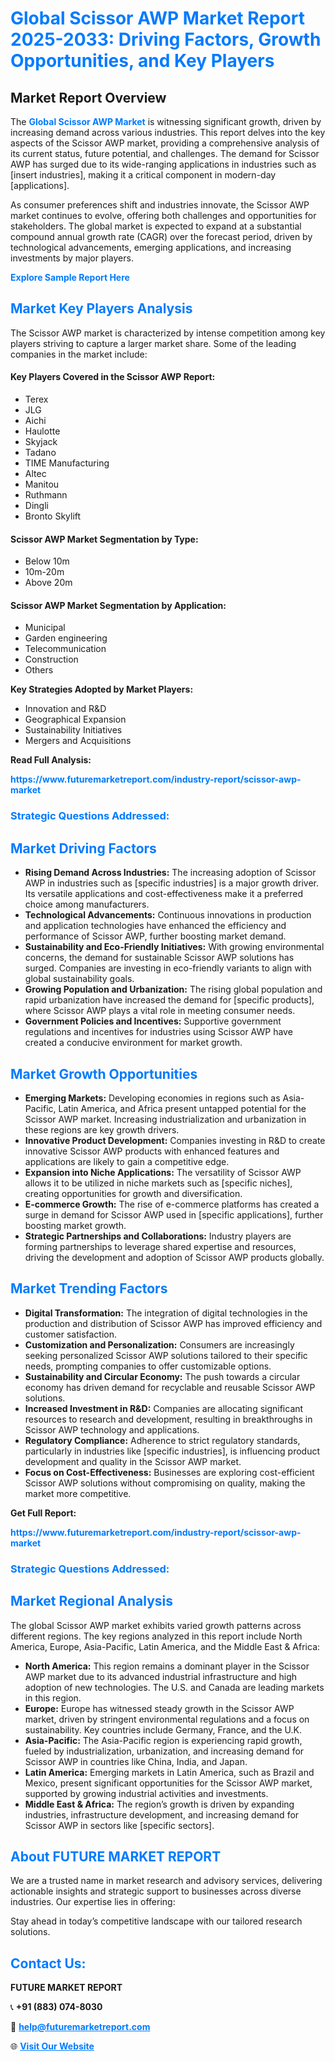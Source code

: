 <h1 style="color: #007BFF;">Global Scissor AWP Market Report 2025-2033: Driving Factors, Growth Opportunities, and Key Players</h1>

<section id="overview">
<h2>Market Report Overview</h2>
<p>The <a href="https://www.futuremarketreport.com/industry-report/scissor-awp-market" style="color: #007BFF; text-decoration: none;"><strong>Global Scissor AWP Market</strong></a> is witnessing significant growth, driven by increasing demand across various industries. This report delves into the key aspects of the Scissor AWP market, providing a comprehensive analysis of its current status, future potential, and challenges. The demand for Scissor AWP has surged due to its wide-ranging applications in industries such as [insert industries], making it a critical component in modern-day [applications].</p>
<p>As consumer preferences shift and industries innovate, the Scissor AWP market continues to evolve, offering both challenges and opportunities for stakeholders. The global market is expected to expand at a substantial compound annual growth rate (CAGR) over the forecast period, driven by technological advancements, emerging applications, and increasing investments by major players.</p>
</section>

<section id="overview">
<p><a href="https://www.futuremarketreport.com/request-sample/reportId=40529" style="color: #007BFF; text-decoration: none;"><strong>Explore Sample Report Here</strong></a></p>
</section>

<section id="key-players">
<h2 style="color: #007BFF;">Market Key Players Analysis</h2>
<p>The Scissor AWP market is characterized by intense competition among key players striving to capture a larger market share. Some of the leading companies in the market include:</p>
<h4>Key Players Covered in the Scissor AWP Report:</h4>
<ul><li>Terex</li><li>JLG</li><li>Aichi</li><li>Haulotte</li><li>Skyjack</li><li>Tadano</li><li>TIME Manufacturing</li><li>Altec</li><li>Manitou</li><li>Ruthmann</li><li>Dingli</li><li>Bronto Skylift</li></ul>
<h4>Scissor AWP Market Segmentation by Type:</h4>
<ul><li>Below 10m</li><li>10m-20m</li><li>Above 20m</li></ul>

<h4>Scissor AWP Market Segmentation by Application:</h4>
<ul><li>Municipal</li><li>Garden engineering</li><li>Telecommunication</li><li>Construction</li><li>Others</li></ul>
<p><strong>Key Strategies Adopted by Market Players:</strong></p>
<ul>
<li>Innovation and R&D</li>
<li>Geographical Expansion</li>
<li>Sustainability Initiatives</li>
<li>Mergers and Acquisitions</li>
</ul>
</section>

<section>
<p><strong>Read Full Analysis: </strong></p><a href="https://www.futuremarketreport.com/industry-report/scissor-awp-market" style="color: #007BFF; text-decoration: none;"><strong>https://www.futuremarketreport.com/industry-report/scissor-awp-market</strong></a>
<h3 style="color: #007BFF;">Strategic Questions Addressed:</h3>
</section>

<section id="driving-factors">
<h2 style="color: #007BFF;">Market Driving Factors</h2>
<ul>
<li><strong>Rising Demand Across Industries:</strong> The increasing adoption of Scissor AWP in industries such as [specific industries] is a major growth driver. Its versatile applications and cost-effectiveness make it a preferred choice among manufacturers.</li>
<li><strong>Technological Advancements:</strong> Continuous innovations in production and application technologies have enhanced the efficiency and performance of Scissor AWP, further boosting market demand.</li>
<li><strong>Sustainability and Eco-Friendly Initiatives:</strong> With growing environmental concerns, the demand for sustainable Scissor AWP solutions has surged. Companies are investing in eco-friendly variants to align with global sustainability goals.</li>
<li><strong>Growing Population and Urbanization:</strong> The rising global population and rapid urbanization have increased the demand for [specific products], where Scissor AWP plays a vital role in meeting consumer needs.</li>
<li><strong>Government Policies and Incentives:</strong> Supportive government regulations and incentives for industries using Scissor AWP have created a conducive environment for market growth.</li>
</ul>
</section>

<section id="growth-opportunities">
<h2 style="color: #007BFF;">Market Growth Opportunities</h2>
<ul>
<li><strong>Emerging Markets:</strong> Developing economies in regions such as Asia-Pacific, Latin America, and Africa present untapped potential for the Scissor AWP market. Increasing industrialization and urbanization in these regions are key growth drivers.</li>
<li><strong>Innovative Product Development:</strong> Companies investing in R&D to create innovative Scissor AWP products with enhanced features and applications are likely to gain a competitive edge.</li>
<li><strong>Expansion into Niche Applications:</strong> The versatility of Scissor AWP allows it to be utilized in niche markets such as [specific niches], creating opportunities for growth and diversification.</li>
<li><strong>E-commerce Growth:</strong> The rise of e-commerce platforms has created a surge in demand for Scissor AWP used in [specific applications], further boosting market growth.</li>
<li><strong>Strategic Partnerships and Collaborations:</strong> Industry players are forming partnerships to leverage shared expertise and resources, driving the development and adoption of Scissor AWP products globally.</li>
</ul>
</section>

<section id="trending-factors">
<h2 style="color: #007BFF;">Market Trending Factors</h2>
<ul>
<li><strong>Digital Transformation:</strong> The integration of digital technologies in the production and distribution of Scissor AWP has improved efficiency and customer satisfaction.</li>
<li><strong>Customization and Personalization:</strong> Consumers are increasingly seeking personalized Scissor AWP solutions tailored to their specific needs, prompting companies to offer customizable options.</li>
<li><strong>Sustainability and Circular Economy:</strong> The push towards a circular economy has driven demand for recyclable and reusable Scissor AWP solutions.</li>
<li><strong>Increased Investment in R&D:</strong> Companies are allocating significant resources to research and development, resulting in breakthroughs in Scissor AWP technology and applications.</li>
<li><strong>Regulatory Compliance:</strong> Adherence to strict regulatory standards, particularly in industries like [specific industries], is influencing product development and quality in the Scissor AWP market.</li>
<li><strong>Focus on Cost-Effectiveness:</strong> Businesses are exploring cost-efficient Scissor AWP solutions without compromising on quality, making the market more competitive.</li>
</ul>
</section>

<section>
<p><strong>Get Full Report: </strong></p><a href="https://www.futuremarketreport.com/industry-report/scissor-awp-market" style="color: #007BFF; text-decoration: none;"><strong>https://www.futuremarketreport.com/industry-report/scissor-awp-market</strong></a>
<h3 style="color: #007BFF;">Strategic Questions Addressed:</h3>
</section>


<section id="regional-analysis">
<h2 style="color: #007BFF;">Market Regional Analysis</h2>
<p>The global Scissor AWP market exhibits varied growth patterns across different regions. The key regions analyzed in this report include North America, Europe, Asia-Pacific, Latin America, and the Middle East & Africa:</p>
<ul>
<li><strong>North America:</strong> This region remains a dominant player in the Scissor AWP market due to its advanced industrial infrastructure and high adoption of new technologies. The U.S. and Canada are leading markets in this region.</li>
<li><strong>Europe:</strong> Europe has witnessed steady growth in the Scissor AWP market, driven by stringent environmental regulations and a focus on sustainability. Key countries include Germany, France, and the U.K.</li>
<li><strong>Asia-Pacific:</strong> The Asia-Pacific region is experiencing rapid growth, fueled by industrialization, urbanization, and increasing demand for Scissor AWP in countries like China, India, and Japan.</li>
<li><strong>Latin America:</strong> Emerging markets in Latin America, such as Brazil and Mexico, present significant opportunities for the Scissor AWP market, supported by growing industrial activities and investments.</li>
<li><strong>Middle East & Africa:</strong> The region’s growth is driven by expanding industries, infrastructure development, and increasing demand for Scissor AWP in sectors like [specific sectors].</li>
</ul>
</section>

<footer>
<h2 style="color: #007BFF;">About FUTURE MARKET REPORT</h2>
<p>We are a trusted name in market research and advisory services, delivering actionable insights and strategic support to businesses across diverse industries. Our expertise lies in offering:</p>

<p>Stay ahead in today’s competitive landscape with our tailored research solutions.</p>

<h2 style="color: #007BFF;">Contact Us:</h2>
<p><strong>FUTURE MARKET REPORT</strong></p>
<p>📞 <strong>+91 (883) 074-8030</strong></p>
<p>📧 <strong><a href="mailto:help@futuremarketreport.com" style="color: #007BFF;">help@futuremarketreport.com</a></strong></p>
<p>🌐 <strong><a href="https://www.futuremarketreport.com/" style="color: #007BFF;">Visit Our Website</a></strong></p>
</footer>